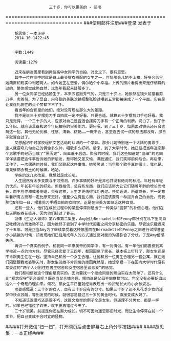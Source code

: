                        三十岁，你可以更美的 - 简书
================================================================================
###使用邮件注册###登录        发表于


        
        胡思集：一本正经
        2014-10-1422:45


        字数:1449

        阅读量:1279

        近来在朋友圈里看到两位高中女同学的自拍，对比之下，很有意思。
        其中一位在高中时就是班上最会穿衣搭配的女生之一，可惜那会儿她不上相，好多合影里她简直和现实中判若两人。如今她正在恋爱，偶尔晒个小幸福。上传的照片看得出来是仔细斟酌过的，整体感觉成熟自然，比当年看起来舒服多了。
        另一位女同学已经结婚生子，本来五官挺秀气的，只是三十岁上，她依然在镜头前摆着剪刀手，卖着萌。为了显白，用夸张的美肤滤镜把整张脸过曝到五官都被抹成了一个平面。实在是让我连礼貌性的点个赞都下不了手。
        看当年的合影里的她们，绝对没有现在那么大的差距。
        我不是说三十岁摆剪刀手自拍就一定不好看，只要合适，就算五十岁摆剪刀手也好看。我只是觉得，一个三十岁的人，应该对自己是否适合摆剪刀手有一个正确的判断。说白了，到了什么年纪，就应该具备和这个年纪相符的审美能力。更何况，到了三十岁，如果面对镜头还只会卖萌这一招，其他无论优雅、性感、清新、秾艳……一概不会，甚至连去试一试的想法都没有，那日子就算白过了。
        又想起初中时学校组织文艺活动时认识的一个学妹。那会儿她特别迷一个大陆的男歌手，逢人就要夸几句自己的偶像多么帅，唱歌多么好听。后来，到了大学时代，她已经把当年迷恋那个男歌手的经历当成了“黑历史”，简直羞于启齿。聚会的时候，我们这些知道她“底细”的老同学佯装要把这件事告诉她的新朋友，惹得她又差又恼，满脸通红，我们笑得前仰后合。再后来，工作了，一次偶遇的时候，我们又聊起这件事情。她笑笑说：当年那个歌手真的很土，我也是。毕竟谁都会有土的时候嘛，哈哈。
        学妹的这几次改变，我想就是成长吧。
        人生固然有太多变数与不可预测，许多事情的好坏是非也并没有绝对的标准。年轻有年轻的优点，年长有年长的好处。但我相信，总有些东西，我们应该努力让它们随着年龄的增长而增长，而不应停滞或者倒退，只有这样，人生才更值得我们去过。换句话说，所谓成长，不一定意味着所有方面都一定比原来更好，但至少在有些方面，我们应该要有一种提升自己的自觉。而我那位N年如一日，摆着剪刀手晒自拍的女同学，正是在审美方面缺乏这种自觉。
        还有一些人，他们在成长过程中的某些停滞则是出于一种类似“圆梦”的补偿心理。他们在秋天期盼春花盛开，因为他们错过了春天。
        就像《生活大爆炸》第八季第二集里，Amy因为Bernadette和Penny都分别在私下里向自己吐槽对方而激动不已，因为她终于尝到了中学时代闺蜜之间分享秘密的乐趣，尽管这乐趣迟来了十五年。可是正当Amy为了继续享受着这种氛围而在Bernadette和Penny之间进行试探甚至小小挑拨的时候，却发现她们已经用成年人的方式通过面对面的沟通弥合了分歧。于是Amy倍感失落。
        再讲一个真实的例子。和我同一年来美帝的同学中，有一对情侣。有一年他们都要换到离学校近一点的地方住。尽管已经恋爱了三四年，都回国见了家长，基本板上钉钉了，那女生还是不肯跟男生住在一起，坚持自己和另一个女生合租，让他和另一位男生合租另一套公寓，就在她们隔壁跟我老婆聊天时，那女生说她不肯同居的原因竟然是，她想享受一下在国内大学时代没有享受过的“两个人分别住在男生宿舍和女生宿舍里谈恋爱”的感觉。
        我们都相信她这个理由是真实的。因为要找一个拒绝同居的理由实在太简单了，还有什么比“观念保守”更合适呢？既正当又合情合理。哪怕说是父母不同意都可以，完全没有必要胡诌出这么一个奇葩的理由来。何况，那女生平日里就经常表现出一种拒绝长大的小女孩姿态。
        老婆感慨道：三十岁的女人，自有三十岁应有的分寸。如果三十岁了还不从花季少女的迷梦中快点苏醒，等到发觉的时候，就很容易错过三十岁的黄金时代，直接变成大妈了。
        不知道该说很巧还是很不巧，这篇文章举的例子全是女生。但道理不分男女，都是一样的。如果已经错过了昨天，就不要再错过今天了。
        三十岁很美，前提是你还在努力成长。切不可因为迷恋那旧时光，而让生命停滞在前一个季节，把自己变成不合时宜的怪物。
#####打开微信“扫一扫”，打开网页后点击屏幕右上角分享按钮####
        ####胡思集：一本正经####
      